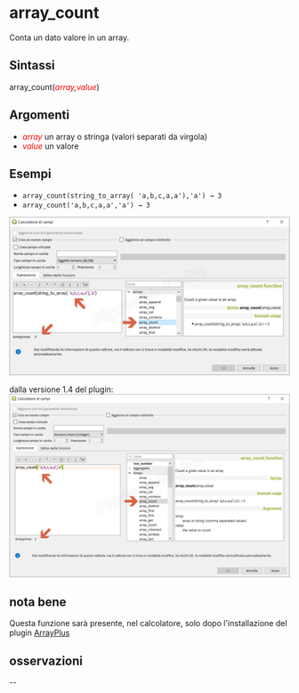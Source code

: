 # array_count

Conta un dato valore in un array.

## Sintassi

array_count(_<span style="color:red;">array</span>,<span style="color:red;">value</span>_) 

## Argomenti

* _<span style="color:red;">array</span>_ un array o stringa (valori separati da virgola) 
* _<span style="color:red;">value</span>_ un valore

## Esempi

* `array_count(string_to_array( 'a,b,c,a,a'),'a') → 3 `
* `array_count('a,b,c,a,a','a') → 3`

![](/img/arrays/array_count/array_count1.png)

dalla versione 1.4 del plugin:
![](/img/arrays/array_count/array_count2.png)

## nota bene

Questa funzione sarà presente, nel calcolatore, solo dopo l'installazione del plugin [ArrayPlus](https://framagit.org/jbdesbas/arrayPlus)

## osservazioni

--
